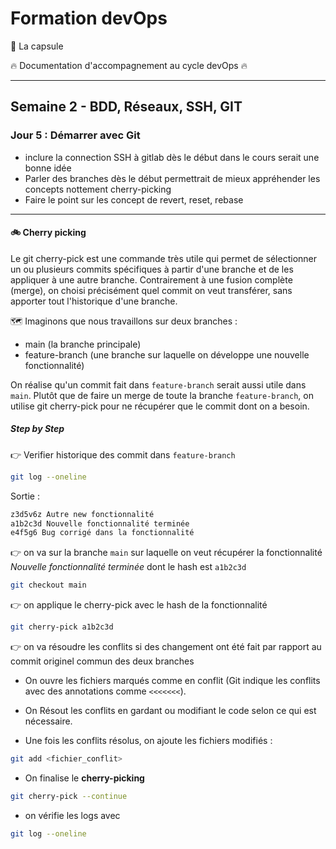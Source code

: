 # Formation devOps

:pill: La capsule

:fire: Documentation d'accompagnement au cycle devOps :fire:

---

## Semaine 2 - BDD, Réseaux, SSH, GIT

### Jour 5 : Démarrer avec Git

- inclure la connection SSH à gitlab dès le début dans le cours serait une bonne idée
- Parler des branches dès le début permettrait de mieux appréhender les concepts nottement cherry-picking
- Faire le point sur les concept de revert, reset, rebase

---

#### :bike: Cherry picking

 Le git cherry-pick est une commande très utile qui permet de sélectionner un ou plusieurs commits spécifiques à partir d'une branche et de les appliquer à une autre branche. Contrairement à une fusion complète (merge), on choisi précisément quel commit on veut transférer, sans apporter tout l'historique d'une branche.

 :world_map: Imaginons que nous travaillons sur deux branches :

- main (la branche principale)
- feature-branch (une branche sur laquelle on développe une nouvelle fonctionnalité)

On réalise qu'un commit  fait dans `feature-branch` serait aussi utile dans `main`. Plutôt que de faire un merge de toute la branche `feature-branch`, on utilise git cherry-pick pour ne récupérer que le commit dont on a besoin.

##### Step by Step

:point_right: Verifier historique des commit dans `feature-branch`

```bash
git log --oneline
```

Sortie :

```bash
z3d5v6z Autre new fonctionnalité
a1b2c3d Nouvelle fonctionnalité terminée
e4f5g6 Bug corrigé dans la fonctionnalité
```

:point_right: on va sur la branche `main` sur laquelle on veut récupérer la fonctionnalité _Nouvelle fonctionnalité terminée_ dont le hash est `a1b2c3d`

```bash
git checkout main
```

:point_right: on applique le cherry-pick avec le hash de la fonctionnalité

```bash
git cherry-pick a1b2c3d
```

:point_right: on va résoudre les conflits si des changement ont été fait par rapport au commit originel commun des deux branches

- On ouvre  les fichiers marqués comme en conflit (Git indique les conflits avec des annotations comme `<<<<<<<`).

- On Résout les conflits en gardant ou modifiant le code selon ce qui est nécessaire.

- Une fois les conflits résolus, on ajoute les fichiers modifiés :

```bash
git add <fichier_conflit>
```

- On finalise le **cherry-picking**

```bash
git cherry-pick --continue
```

- on vérifie les logs avec 

```bash
git log --oneline
```
